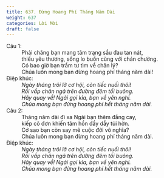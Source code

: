 ```yaml
---
title: 637. Đừng Hoang Phí Tháng Năm Dài
weight: 637
categories: Lời Mời
draft: false
---
```

<dl><dt>Câu 1:</dt><dd data-verse="1">Phải chăng bạn mang tâm trạng sầu đau tan nát, <br/>thiếu yêu thương, sống lo buồn cùng với chán chường. <br/>Có bao giờ bạn trầm tư tìm về chân lý? <br/>Chúa luôn mong bạn đừng hoang phí tháng năm dài! </dd><dt>Điệp khúc:</dt><dd data-chorus="1"><em>Ngày tháng trôi lỡ cơ hội, còn tiếc nuối thôi! <br/>Rồi vấp chân ngã trên đường đêm tối buông. <br/>Hãy quay về! Ngài gọi kìa, bạn về yên nghỉ. <br/>Chúa mong bạn đừng hoang phí hết tháng năm dài. </em></dd><dt>Câu 2:</dt><dd data-verse="2">Tháng năm dài đi xa Ngài bạn thêm đắng cay, <br/>kiếp cô đơn khiến tâm hồn đầy dẫy tủi hờn. <br/>Cớ sao bạn còn say mê cuộc đời vô nghĩa? <br/>Chúa luôn mong bạn đừng hoang phí tháng năm dài. </dd><dt>Điệp khúc:</dt><dd data-chorus="1"><em>Ngày tháng trôi lỡ cơ hội, còn tiếc nuối thôi! <br/>Rồi vấp chân ngã trên đường đêm tối buông. <br/>Hãy quay về! Ngài gọi kìa, bạn về yên nghỉ. <br/>Chúa mong bạn đừng hoang phí hết tháng năm dài. </em></dd></dl>